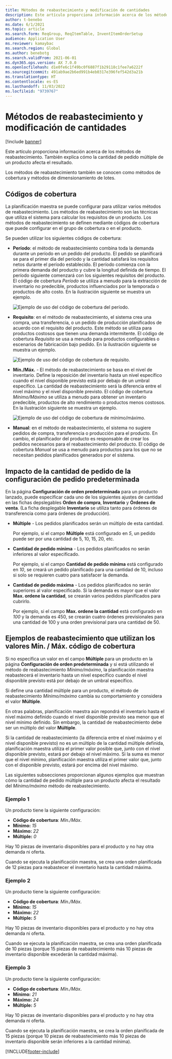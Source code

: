 ```yaml
---
title: Métodos de reabastecimiento y modificación de cantidades
description: Este artículo proporciona información acerca de los métodos de reabastecimiento. También explica cómo la cantidad de pedido múltiple de un producto afecta el resultado.
author: t-benebo
ms.date: 6/1/2021
ms.topic: article
ms.search.form: ReqGroup, ReqItemTable, InventItemOrderSetup
audience: Application User
ms.reviewer: kamaybac
ms.search.region: Global
ms.author: benebotg
ms.search.validFrom: 2021-06-01
ms.dyn365.ops.version: AX 7.0.0
ms.openlocfilehash: d1e0fe6c1f49bc0f6887f1b29118c1fee7a6222f
ms.sourcegitcommit: 491ab9ae2b6ed991b4eb0317e396fef542d3a21b
ms.translationtype: HT
ms.contentlocale: es-ES
ms.lasthandoff: 11/03/2022
ms.locfileid: "9739767"
---
```

# <a name="replenishment-methods-and-quantity-modification"></a>Métodos de reabastecimiento y modificación de cantidades

[!include [banner](../../includes/banner.md)]

Este artículo proporciona información acerca de los métodos de reabastecimiento. También explica cómo la cantidad de pedido múltiple de un producto afecta el resultado.

Los métodos de reabastecimiento también se conocen como métodos de cobertura y métodos de dimensionamiento de lotes.

## <a name="coverage-codes"></a>Códigos de cobertura

La planificación maestra se puede configurar para utilizar varios métodos de reabastecimiento. Los métodos de reabastecimiento son las técnicas que utiliza el sistema para calcular los requisitos de un producto. Los métodos de reabastecimiento se definen mediante códigos de cobertura que puede configurar en el grupo de cobertura o en el producto.

Se pueden utilizar los siguientes códigos de cobertura:

- **Período**: el método de reabastecimiento combina toda la demanda durante un período en un pedido del producto. El pedido se planificará se para el primer día del período y la cantidad satisfará los requisitos netos durante el período establecido. El período comienza con la primera demanda del producto y cubre la longitud definida de tiempo. El período siguiente comenzará con los siguientes requisitos del producto. El código de cobertura *Período* se utiliza a menudo para la extracción de inventario no predecible, productos influenciados por la temporada o productos de alto costo. En la ilustración siguiente se muestra un ejemplo.

    ![Ejemplo de uso del código de cobertura del período.](./media/coverage-code-period.png "Ejemplo de uso del código de cobertura del período")

- **Requisito**: en el método de reabastecimiento, el sistema crea una compra, una transferencia, o un pedido de producción planificados de acuerdo con el requisito del producto. Este método se utiliza para productos costosos que tienen una demanda intermitente. El código de cobertura *Requisito* se usa a menudo para productos configurables o escenarios de fabricación bajo pedido. En la ilustración siguiente se muestra un ejemplo.

    ![Ejemplo de uso del código de cobertura de requisito.](./media/coverage-code-requirement.png "Ejemplo de uso del código de cobertura de requisito")

- **Mín./Máx.** - El método de reabastecimiento se basa en el nivel de inventario. Define la reposición del inventario hasta un nivel específico cuando el nivel disponible previsto está por debajo de un umbral específico. La cantidad de reabastecimiento será la diferencia entre el nivel máximo y el nivel disponible previsto. El código de cobertura *Mínimo/Máximo* se utiliza a menudo para obtener un inventario predecible, productos de alto rendimiento o productos menos costosos. En la ilustración siguiente se muestra un ejemplo.

    ![Ejemplo de uso del código de cobertura de mínimo/máximo.](./media/coverage-code-min-max.png "Ejemplo de uso del código de cobertura de mínimo/máximo")

- **Manual**: en el método de reabastecimiento, el sistema no sugiere pedidos de compra, transferencia o producción para el producto. En cambio, el planificador del producto es responsable de crear los pedidos necesarios para el reabastecimiento del producto. El código de cobertura *Manual* se usa a menudo para productos para los que no se necesitan pedidos planificados generados por el sistema.

## <a name="impact-of-the-order-quantity-from-default-order-settings"></a>Impacto de la cantidad de pedido de la configuración de pedido predeterminada

En la página **Configuración de orden predeterminada** para un producto lanzado, puede especificar cada uno de los siguientes ajustes de cantidad en las fichas depslegables **Orden de compra**, **Inventario** y **Órdenes de venta**. (La ficha desplegable **Inventario** se utiliza tanto para órdenes de transferencia como para órdenes de producción).

- **Múltiple** - Los pedidos planificados serán un múltiplo de esta cantidad.

    Por ejemplo, si el campo **Múltiple** está configurado en *5*, un pedido puede ser por una cantidad de 5, 10, 15, 20, etc.

- **Cantidad de pedido mínima** - Los pedidos planificados no serán inferiores al valor especificado.

    Por ejemplo, si el campo **Cantidad de pedido mínima** está configurado en *10*, se creará un pedido planificado para una cantidad de 10, incluso si solo se requieren cuatro para satisfacer la demanda.

- **Cantidad de pedido máxima** - Los pedidos planificados no serán superiores al valor especificado. Si la demanda es mayor que el valor **Max. ordene la cantidad**, se crearán varios pedidos planificados para cubrirlo.

    Por ejemplo, si el campo **Max. ordene la cantidad** está configurado en *100* y la demanda es 450, se crearán cuatro órdenes previsionales para una cantidad de 100 y una orden previsional para una cantidad de 50.

## <a name="examples-of-replenishment-that-use-the-minmax-coverage-code"></a>Ejemplos de reabastecimiento que utilizan los valores Mín. / Máx. código de cobertura

Si no especifica un valor en el campo **Múltiple** para un producto en la página **Configuración de orden predeterminada** y si está utilizando el método de reabastecimiento *Mínimo/máximo*, la planificación maestra reabastecerá el inventario hasta un nivel específico cuando el nivel disponible previsto está por debajo de un umbral específico.

Si define una cantidad múltiple para un producto, el método de reabastecimiento *Mínimo/máximo* cambia su comportamiento y considera el valor **Múltiple**.

En otras palabras, planificación maestra aún repondrá el inventario hasta el nivel máximo definido cuando el nivel disponible previsto sea menor que el nivel mínimo definido. Sin embargo, la cantidad de reabastecimiento debe ser un múltiplo del valor **Múltiple**.

Si la cantidad de reabastecimiento (la diferencia entre el nivel máximo y el nivel disponible previsto) no es un múltiplo de la cantidad múltiple definida, planificación maestra utiliza el primer valor posible que, junto con el nivel disponible previsto, estará por debajo el nivel máximo. Si la suma es menor que el nivel mínimo, planificación maestra utiliza el primer valor que, junto con el disponible previsto, estará por encima del nivel máximo.

Las siguientes subsecciones proporcionan algunos ejemplos que muestran cómo la cantidad de pedido múltiple para un producto afecta el resultado del *Mínimo/máximo* método de reabastecimiento.

### <a name="example-1"></a>Ejemplo 1

Un producto tiene la siguiente configuración:

- **Código de cobertura**: *Mín./Máx*.
- **Mínimo:** *15*
- **Máximo:** *22*
- **Múltiple:** *0*

Hay 10 piezas de inventario disponibles para el producto y no hay otra demanda ni oferta.

Cuando se ejecuta la planificación maestra, se crea una orden planificada de 12 piezas para reabastecer el inventario hasta la cantidad máxima.

### <a name="example-2"></a>Ejemplo 2

Un producto tiene la siguiente configuración:

- **Código de cobertura**: *Mín./Máx*.
- **Mínimo:** *15*
- **Máximo:** *22*
- **Múltiple:** *5*

Hay 10 piezas de inventario disponibles para el producto y no hay otra demanda ni oferta.

Cuando se ejecuta la planificación maestra, se crea una orden planificada de 10 piezas (porque 15 piezas de reabastecimiento más 10 piezas de inventario disponible excederán la cantidad máxima).

### <a name="example-3"></a>Ejemplo 3

Un producto tiene la siguiente configuración:

- **Código de cobertura**: *Mín./Máx*.
- **Mínimo:** *21*
- **Máximo:** *24*
- **Múltiple:** *5*

Hay 10 piezas de inventario disponibles para el producto y no hay otra demanda ni oferta.

Cuando se ejecuta la planificación maestra, se crea la orden planificada de 15 piezas (porque 10 piezas de reabastecimiento más 10 piezas de inventario disponible serán inferiores a la cantidad mínima).

[!INCLUDE[footer-include](../../../includes/footer-banner.md)]
